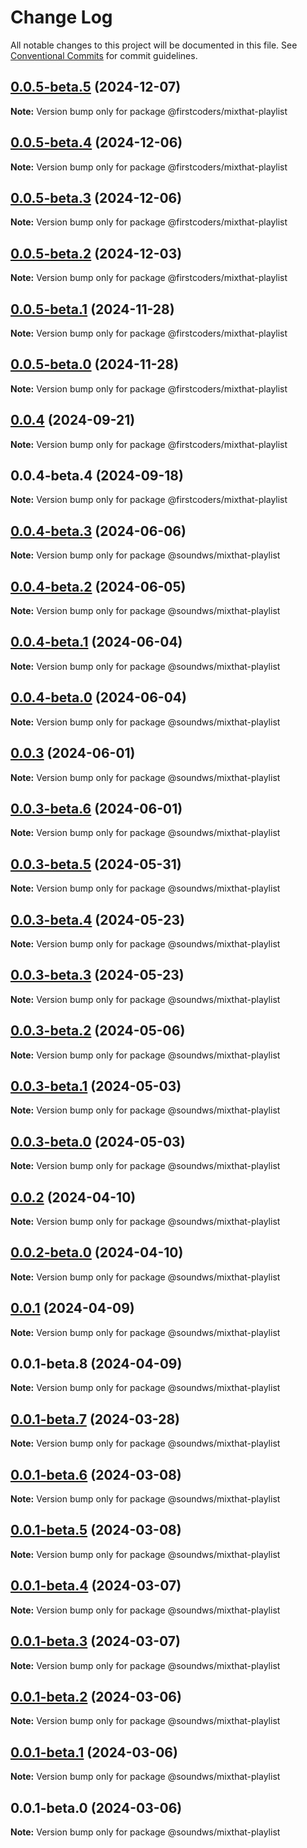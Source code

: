 # Change Log

All notable changes to this project will be documented in this file.
See [Conventional Commits](https://conventionalcommits.org) for commit guidelines.

## [0.0.5-beta.5](https://github.com/firstcoders/webcomponents/compare/@firstcoders/mixthat-playlist@0.0.5-beta.4...@firstcoders/mixthat-playlist@0.0.5-beta.5) (2024-12-07)

**Note:** Version bump only for package @firstcoders/mixthat-playlist





## [0.0.5-beta.4](https://github.com/firstcoders/webcomponents/compare/@firstcoders/mixthat-playlist@0.0.5-beta.3...@firstcoders/mixthat-playlist@0.0.5-beta.4) (2024-12-06)

**Note:** Version bump only for package @firstcoders/mixthat-playlist





## [0.0.5-beta.3](https://github.com/firstcoders/webcomponents/compare/@firstcoders/mixthat-playlist@0.0.5-beta.2...@firstcoders/mixthat-playlist@0.0.5-beta.3) (2024-12-06)

**Note:** Version bump only for package @firstcoders/mixthat-playlist





## [0.0.5-beta.2](https://github.com/firstcoders/webcomponents/compare/@firstcoders/mixthat-playlist@0.0.5-beta.1...@firstcoders/mixthat-playlist@0.0.5-beta.2) (2024-12-03)

**Note:** Version bump only for package @firstcoders/mixthat-playlist





## [0.0.5-beta.1](https://github.com/firstcoders/webcomponents/compare/@firstcoders/mixthat-playlist@0.0.5-beta.0...@firstcoders/mixthat-playlist@0.0.5-beta.1) (2024-11-28)

**Note:** Version bump only for package @firstcoders/mixthat-playlist





## [0.0.5-beta.0](https://github.com/firstcoders/webcomponents/compare/@firstcoders/mixthat-playlist@0.0.4...@firstcoders/mixthat-playlist@0.0.5-beta.0) (2024-11-28)

**Note:** Version bump only for package @firstcoders/mixthat-playlist





## [0.0.4](https://github.com/firstcoders/webcomponents/compare/@firstcoders/mixthat-playlist@0.0.4-beta.4...@firstcoders/mixthat-playlist@0.0.4) (2024-09-21)

**Note:** Version bump only for package @firstcoders/mixthat-playlist





## 0.0.4-beta.4 (2024-09-18)

**Note:** Version bump only for package @firstcoders/mixthat-playlist





## [0.0.4-beta.3](https://github.com/sound-ws/webcomponents/compare/@soundws/mixthat-playlist@0.0.4-beta.2...@soundws/mixthat-playlist@0.0.4-beta.3) (2024-06-06)

**Note:** Version bump only for package @soundws/mixthat-playlist





## [0.0.4-beta.2](https://github.com/sound-ws/webcomponents/compare/@soundws/mixthat-playlist@0.0.4-beta.1...@soundws/mixthat-playlist@0.0.4-beta.2) (2024-06-05)

**Note:** Version bump only for package @soundws/mixthat-playlist





## [0.0.4-beta.1](https://github.com/sound-ws/webcomponents/compare/@soundws/mixthat-playlist@0.0.4-beta.0...@soundws/mixthat-playlist@0.0.4-beta.1) (2024-06-04)

**Note:** Version bump only for package @soundws/mixthat-playlist





## [0.0.4-beta.0](https://github.com/sound-ws/webcomponents/compare/@soundws/mixthat-playlist@0.0.3...@soundws/mixthat-playlist@0.0.4-beta.0) (2024-06-04)

**Note:** Version bump only for package @soundws/mixthat-playlist





## [0.0.3](https://github.com/firstcoders/webcomponents/compare/@soundws/mixthat-playlist@0.0.3-beta.6...@soundws/mixthat-playlist@0.0.3) (2024-06-01)

**Note:** Version bump only for package @soundws/mixthat-playlist





## [0.0.3-beta.6](https://github.com/firstcoders/webcomponents/compare/@soundws/mixthat-playlist@0.0.3-beta.5...@soundws/mixthat-playlist@0.0.3-beta.6) (2024-06-01)

**Note:** Version bump only for package @soundws/mixthat-playlist





## [0.0.3-beta.5](https://github.com/firstcoders/webcomponents/compare/@soundws/mixthat-playlist@0.0.3-beta.4...@soundws/mixthat-playlist@0.0.3-beta.5) (2024-05-31)

**Note:** Version bump only for package @soundws/mixthat-playlist





## [0.0.3-beta.4](https://github.com/firstcoders/webcomponents/compare/@soundws/mixthat-playlist@0.0.3-beta.3...@soundws/mixthat-playlist@0.0.3-beta.4) (2024-05-23)

**Note:** Version bump only for package @soundws/mixthat-playlist





## [0.0.3-beta.3](https://github.com/firstcoders/webcomponents/compare/@soundws/mixthat-playlist@0.0.3-beta.2...@soundws/mixthat-playlist@0.0.3-beta.3) (2024-05-23)

**Note:** Version bump only for package @soundws/mixthat-playlist





## [0.0.3-beta.2](https://github.com/firstcoders/webcomponents/compare/@soundws/mixthat-playlist@0.0.3-beta.1...@soundws/mixthat-playlist@0.0.3-beta.2) (2024-05-06)

**Note:** Version bump only for package @soundws/mixthat-playlist





## [0.0.3-beta.1](https://github.com/firstcoders/webcomponents/compare/@soundws/mixthat-playlist@0.0.3-beta.0...@soundws/mixthat-playlist@0.0.3-beta.1) (2024-05-03)

**Note:** Version bump only for package @soundws/mixthat-playlist





## [0.0.3-beta.0](https://github.com/firstcoders/webcomponents/compare/@soundws/mixthat-playlist@0.0.2...@soundws/mixthat-playlist@0.0.3-beta.0) (2024-05-03)

**Note:** Version bump only for package @soundws/mixthat-playlist





## [0.0.2](https://github.com/firstcoders/webcomponents/compare/@soundws/mixthat-playlist@0.0.2-beta.0...@soundws/mixthat-playlist@0.0.2) (2024-04-10)

**Note:** Version bump only for package @soundws/mixthat-playlist





## [0.0.2-beta.0](https://github.com/firstcoders/webcomponents/compare/@soundws/mixthat-playlist@0.0.1...@soundws/mixthat-playlist@0.0.2-beta.0) (2024-04-10)

**Note:** Version bump only for package @soundws/mixthat-playlist





## [0.0.1](https://github.com/firstcoders/webcomponents/compare/@soundws/mixthat-playlist@0.0.1-beta.8...@soundws/mixthat-playlist@0.0.1) (2024-04-09)

**Note:** Version bump only for package @soundws/mixthat-playlist





## 0.0.1-beta.8 (2024-04-09)

**Note:** Version bump only for package @soundws/mixthat-playlist





## [0.0.1-beta.7](https://github.com/firstcoders/monorepo/compare/@soundws/mixthat-playlist@0.0.1-beta.6...@soundws/mixthat-playlist@0.0.1-beta.7) (2024-03-28)

**Note:** Version bump only for package @soundws/mixthat-playlist





## [0.0.1-beta.6](https://github.com/firstcoders/monorepo/compare/@soundws/mixthat-playlist@0.0.1-beta.5...@soundws/mixthat-playlist@0.0.1-beta.6) (2024-03-08)

**Note:** Version bump only for package @soundws/mixthat-playlist





## [0.0.1-beta.5](https://github.com/firstcoders/monorepo/compare/@soundws/mixthat-playlist@0.0.1-beta.4...@soundws/mixthat-playlist@0.0.1-beta.5) (2024-03-08)

**Note:** Version bump only for package @soundws/mixthat-playlist





## [0.0.1-beta.4](https://github.com/firstcoders/monorepo/compare/@soundws/mixthat-playlist@0.0.1-beta.3...@soundws/mixthat-playlist@0.0.1-beta.4) (2024-03-07)

**Note:** Version bump only for package @soundws/mixthat-playlist





## [0.0.1-beta.3](https://github.com/firstcoders/monorepo/compare/@soundws/mixthat-playlist@0.0.1-beta.2...@soundws/mixthat-playlist@0.0.1-beta.3) (2024-03-07)

**Note:** Version bump only for package @soundws/mixthat-playlist





## [0.0.1-beta.2](https://github.com/firstcoders/monorepo/compare/@soundws/mixthat-playlist@0.0.1-beta.1...@soundws/mixthat-playlist@0.0.1-beta.2) (2024-03-06)

**Note:** Version bump only for package @soundws/mixthat-playlist





## [0.0.1-beta.1](https://github.com/firstcoders/monorepo/compare/@soundws/mixthat-playlist@0.0.1-beta.0...@soundws/mixthat-playlist@0.0.1-beta.1) (2024-03-06)

**Note:** Version bump only for package @soundws/mixthat-playlist





## 0.0.1-beta.0 (2024-03-06)

**Note:** Version bump only for package @soundws/mixthat-playlist
